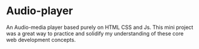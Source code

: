 # Audio-player
An Audio-media player based purely on HTML CSS and Js.
This mini project was a great way to practice and solidify my understanding of these core web development concepts.
